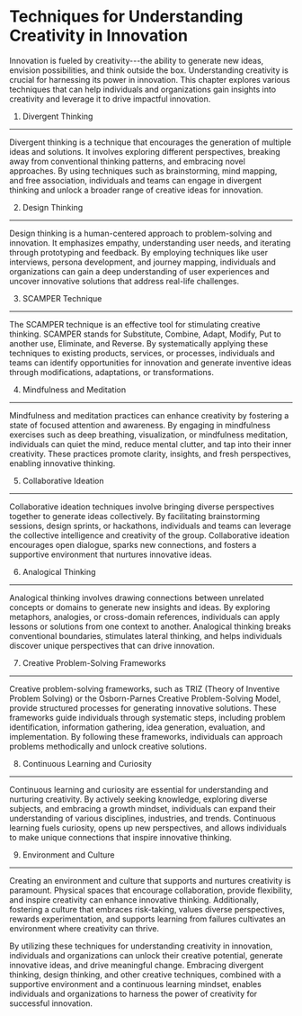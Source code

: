 Techniques for Understanding Creativity in Innovation
================================================================

Innovation is fueled by creativity---the ability to generate new ideas, envision possibilities, and think outside the box. Understanding creativity is crucial for harnessing its power in innovation. This chapter explores various techniques that can help individuals and organizations gain insights into creativity and leverage it to drive impactful innovation.

1. Divergent Thinking
---------------------

Divergent thinking is a technique that encourages the generation of multiple ideas and solutions. It involves exploring different perspectives, breaking away from conventional thinking patterns, and embracing novel approaches. By using techniques such as brainstorming, mind mapping, and free association, individuals and teams can engage in divergent thinking and unlock a broader range of creative ideas for innovation.

2. Design Thinking
------------------

Design thinking is a human-centered approach to problem-solving and innovation. It emphasizes empathy, understanding user needs, and iterating through prototyping and feedback. By employing techniques like user interviews, persona development, and journey mapping, individuals and organizations can gain a deep understanding of user experiences and uncover innovative solutions that address real-life challenges.

3. SCAMPER Technique
--------------------

The SCAMPER technique is an effective tool for stimulating creative thinking. SCAMPER stands for Substitute, Combine, Adapt, Modify, Put to another use, Eliminate, and Reverse. By systematically applying these techniques to existing products, services, or processes, individuals and teams can identify opportunities for innovation and generate inventive ideas through modifications, adaptations, or transformations.

4. Mindfulness and Meditation
-----------------------------

Mindfulness and meditation practices can enhance creativity by fostering a state of focused attention and awareness. By engaging in mindfulness exercises such as deep breathing, visualization, or mindfulness meditation, individuals can quiet the mind, reduce mental clutter, and tap into their inner creativity. These practices promote clarity, insights, and fresh perspectives, enabling innovative thinking.

5. Collaborative Ideation
-------------------------

Collaborative ideation techniques involve bringing diverse perspectives together to generate ideas collectively. By facilitating brainstorming sessions, design sprints, or hackathons, individuals and teams can leverage the collective intelligence and creativity of the group. Collaborative ideation encourages open dialogue, sparks new connections, and fosters a supportive environment that nurtures innovative ideas.

6. Analogical Thinking
----------------------

Analogical thinking involves drawing connections between unrelated concepts or domains to generate new insights and ideas. By exploring metaphors, analogies, or cross-domain references, individuals can apply lessons or solutions from one context to another. Analogical thinking breaks conventional boundaries, stimulates lateral thinking, and helps individuals discover unique perspectives that can drive innovation.

7. Creative Problem-Solving Frameworks
--------------------------------------

Creative problem-solving frameworks, such as TRIZ (Theory of Inventive Problem Solving) or the Osborn-Parnes Creative Problem-Solving Model, provide structured processes for generating innovative solutions. These frameworks guide individuals through systematic steps, including problem identification, information gathering, idea generation, evaluation, and implementation. By following these frameworks, individuals can approach problems methodically and unlock creative solutions.

8. Continuous Learning and Curiosity
------------------------------------

Continuous learning and curiosity are essential for understanding and nurturing creativity. By actively seeking knowledge, exploring diverse subjects, and embracing a growth mindset, individuals can expand their understanding of various disciplines, industries, and trends. Continuous learning fuels curiosity, opens up new perspectives, and allows individuals to make unique connections that inspire innovative thinking.

9. Environment and Culture
--------------------------

Creating an environment and culture that supports and nurtures creativity is paramount. Physical spaces that encourage collaboration, provide flexibility, and inspire creativity can enhance innovative thinking. Additionally, fostering a culture that embraces risk-taking, values diverse perspectives, rewards experimentation, and supports learning from failures cultivates an environment where creativity can thrive.

By utilizing these techniques for understanding creativity in innovation, individuals and organizations can unlock their creative potential, generate innovative ideas, and drive meaningful change. Embracing divergent thinking, design thinking, and other creative techniques, combined with a supportive environment and a continuous learning mindset, enables individuals and organizations to harness the power of creativity for successful innovation.
